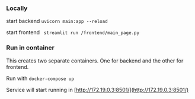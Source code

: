 ### Locally

start backend
```uvicorn main:app --reload```

start frontend
``` streamlit run /frontend/main_page.py```

### Run in container

This creates two separate containers. One for backend and the other for frontend.

Run with 
```docker-compose up```

Service will start running in [http://172.19.0.3:8501/](http://172.19.0.3:8501/)


